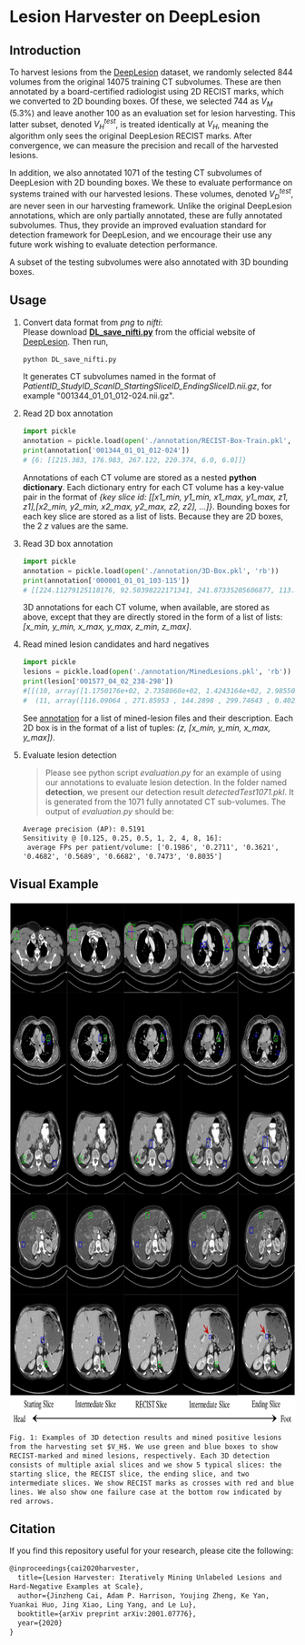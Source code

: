 # Lesion Harvester on DeepLesion

## Introduction
To harvest lesions from the [DeepLesion](https://nihcc.app.box.com/v/DeepLesion) dataset, we randomly selected 844 volumes from the original 14075 training CT subvolumes. These are then annotated by a board-certified radiologist using 2D RECIST marks, which we converted to 2D bounding boxes. Of these, we selected 744 as $V_{M}$ (5.3%) and leave another 100 as an evaluation set for lesion harvesting. This latter subset, denoted $V_{H}^{test}$, is treated identically at $V_{H}$, meaning the algorithm only sees the original DeepLesion RECIST marks. After convergence, we can measure the precision and recall of the harvested lesions. 

In addition, we also annotated 1071 of the testing CT subvolumes of DeepLesion with 2D bounding boxes. We these to evaluate performance on systems trained with our harvested lesions. These volumes, denoted $V_{D}^{test}$, are never seen in our harvesting framework. Unlike the original DeepLesion annotations, which are only partially annotated, these are fully annotated subvolumes. Thus, they provide an improved evaluation standard for detection framework for DeepLesion, and we encourage their use any future work wishing to evaluate detection performance. 

A subset of the testing subvolumes were also annotated with 3D bounding boxes. 

## Usage 
1. Convert data format from *png* to *nifti*:  
   Please download [**DL_save_nifti.py**](https://nihcc.app.box.com/v/DeepLesion/file/305578281723) from the official website of [DeepLesion](https://nihcc.app.box.com/v/DeepLesion). Then run, 
    ```python 
    python DL_save_nifti.py 
    ```
    It generates CT subvolumes named in the format of *PatientID_StudyID_ScanID_StartingSliceID_EndingSliceID.nii.gz*, for example "001344_01_01_012-024.nii.gz".

2. Read 2D box annotation
    ```python
    import pickle 
    annotation = pickle.load(open('./annotation/RECIST-Box-Train.pkl', 'rb'))
    print(annotation['001344_01_01_012-024']) 
    # {6: [[215.383, 176.983, 267.122, 220.374, 6.0, 6.0]]} 
    ```
    Annotations of each CT volume are stored as a nested **python dictionary**. Each dictionary entry for each CT volume has a key-value pair in the format of *{key slice id: [[x1_min, y1_min, x1_max, y1_max, z1, z1],[x2_min, y2_min, x2_max, y2_max, z2, z2], ...]}*. Bounding boxes for each key slice are stored as a list of lists. Because they are 2D boxes, the 2 _z_ values are the same. 

3. Read 3D box annotation
    ```python
    import pickle 
    annotation = pickle.load(open('./annotation/3D-Box.pkl', 'rb'))
    print(annotation['000001_01_01_103-115'])
    # [[224.11279125118176, 92.50398222171341, 241.87335205606877, 113.86161863265343, 5.0, 6.0], [234.21612865759417, 78.1168292149383, 256.46265925305823, 104.75412242792794, 5.0, 6.0]]
    ```
    3D annotations for each CT volume, when available, are stored as above, except that they are directly stored in the form of a list of lists: *[x_min, y_min, x_max, y_max, z_min, z_max]*.

4. Read mined lesion candidates and hard negatives
    ```python
    import pickle
    lesions = pickle.load(open('./annotation/MinedLesions.pkl', 'rb')) 
    print(lesion['001577_04_02_238-298'])
    #[[(10, array([1.1750176e+02, 2.7358060e+02, 1.4243164e+02, 2.9855008e+02, 1.6449219e-01], dtype=float32)), 
    #  (11, array([116.09064 , 271.85953 , 144.2898 , 299.74643 , 0.40254077], dtype=float32)), ...]]
    ```
    See [annotation](/annotation/README.md) for a list of mined-lesion files and their description. Each 2D box is in the format of a list of tuples: *(z, [x_min, y_min, x_max, y_max])*.

5. Evaluate lesion detection
    > Please see python script _evaluation.py_ for an example of using our annotations to evaluate lesion detection.
    > In the folder named **detection**, we present our detection result _detectedTest1071.pkl_. It is generated from the 1071 fully annotated CT sub-volumes. The output of _evaluation.py_ should be:
    ```
    Average precision (AP): 0.5191
    Sensitivity @ [0.125, 0.25, 0.5, 1, 2, 4, 8, 16]:
     average FPs per patient/volume: ['0.1986', '0.2711', '0.3621', '0.4682', '0.5689', '0.6682', '0.7473', '0.8035']
    ```
    
## Visual Example

<p align="center">
    <img src="images/example.png" align="center" height="920px">

    Fig. 1: Examples of 3D detection results and mined positive lesions from the harvesting set $V_H$. We use green and blue boxes to show RECIST-marked and mined lesions, respectively. Each 3D detection consists of multiple axial slices and we show 5 typical slices: the starting slice, the RECIST slice, the ending slice, and two intermediate slices. We show RECIST marks as crosses with red and blue lines. We also show one failure case at the bottom row indicated by red arrows.
</p>


## Citation
If you find this repository useful for your research, please cite the following: 
```
@inproceedings{cai2020harvester,
  title={Lesion Harvester: Iteratively Mining Unlabeled Lesions and Hard-Negative Examples at Scale},
  author={Jinzheng Cai, Adam P. Harrison, Youjing Zheng, Ke Yan, Yuankai Huo, Jing Xiao, Ling Yang, and Le Lu},
  booktitle={arXiv preprint arXiv:2001.07776},
  year={2020}
}
```
